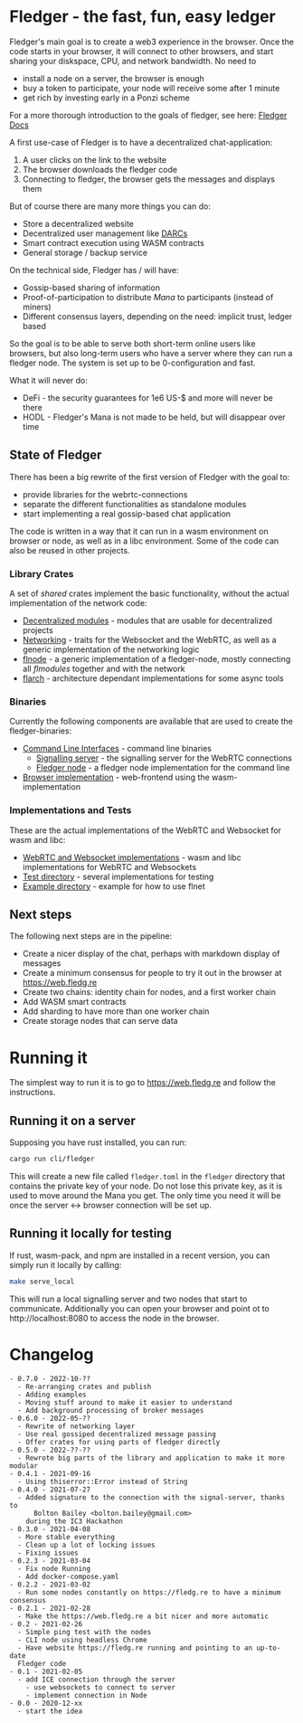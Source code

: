# Fledger - the fast, fun, easy ledger

Fledger's main goal is to create a web3 experience in the browser.
Once the code starts in your browser, it will connect to other browsers,
and start sharing your diskspace, CPU, and network bandwidth.
No need to 
- install a node on a server, the browser is enough
- buy a token to participate, your node will receive some after 1 minute
- get rich by investing early in a Ponzi scheme

For a more thorough introduction to the goals of fledger, see here: [Fledger Docs](https://fledg.re)

A first use-case of Fledger is to have a decentralized chat-application:
1. A user clicks on the link to the website
1. The browser downloads the fledger code
1. Connecting to fledger, the browser gets the messages and displays them

But of course there are many more things you can do:
- Store a decentralized website
- Decentralized user management like [DARCs](https://www.c4dt.org/article/darc/)
- Smart contract execution using WASM contracts
- General storage / backup service

On the technical side, Fledger has / will have:
- Gossip-based sharing of information
- Proof-of-participation to distribute _Mana_ to participants (instead of miners)
- Different consensus layers, depending on the need: implicit trust, ledger based

So the goal is to be able to serve both short-term online users like browsers,
but also long-term users who have a server where they can run a fledger node.
The system is set up to be 0-configuration and fast.

What it will never do:
- DeFi - the security guarantees for 1e6 US-$ and more will never be there
- HODL - Fledger's Mana is not made to be held, but will disappear over time

## State of Fledger

There has been a big rewrite of the first version of Fledger with the goal to:
- provide libraries for the webrtc-connections
- separate the different functionalities as standalone modules
- start implementing a real gossip-based chat application

The code is written in a way that it can run in a wasm environment on
browser or node, as well as in a libc environment.
Some of the code can also be reused in other projects.

### Library Crates

A set of _shared_ crates implement the basic functionality, without the actual implementation
of the network code:

- [Decentralized modules](./flmodules/) - modules that are usable for decentralized projects
- [Networking](./flnet) - traits for the Websocket and the WebRTC, as well as a generic
  implementation of the networking logic
- [flnode](./flnode) - a generic implementation of a fledger-node, mostly connecting all
  _flmodules_ together and with the network
- [flarch](./flarch) - architecture dependant implementations for some async tools

### Binaries

Currently the following components are available that are used to create the fledger-binaries:
- [Command Line Interfaces](./cli) - command line binaries
  - [Signalling server](./cli/flsignal) - the signalling server for the WebRTC connections
  - [Fledger node](./cli/fledger) - a fledger node implementation for the command line
- [Browser implementation](./flbrowser) - web-frontend using the wasm-implementation

### Implementations and Tests

These are the actual implementations of the WebRTC and Websocket for wasm and libc:
- [WebRTC and Websocket implementations](./flnet) - wasm and libc implementations for WebRTC and Websockets
- [Test directory](./test) - several implementations for testing
- [Example directory](./example) - example for how to use flnet

## Next steps

The following next steps are in the pipeline:
- Create a nicer display of the chat, perhaps with markdown display of messages
- Create a minimum consensus for people to try it out in the browser at
https://web.fledg.re
- Create two chains: identity chain for nodes, and a first worker chain
- Add WASM smart contracts
- Add sharding to have more than one worker chain
- Create storage nodes that can serve data

# Running it

The simplest way to run it is to go to https://web.fledg.re and follow the
instructions.

## Running it on a server

Supposing you have rust installed, you can run:

```bash
cargo run cli/fledger
```

This will create a new file called `fledger.toml` in the `fledger` directory
that contains the private key of your node.
Do not lose this private key, as it is used to move around the Mana you get.
The only time you need it will be once the server <-> browser connection will
be set up.

## Running it locally for testing

If rust, wasm-pack, and npm are installed in a recent version, you can simply
run it locally by calling:

```bash
make serve_local
```

This will run a local signalling server and two nodes that start to communicate.
Additionally you can open your browser and point ot to http://localhost:8080 to
access the node in the browser.

# Changelog

```
- 0.7.0 - 2022-10-??
  - Re-arranging crates and publish
  - Adding examples
  - Moving stuff around to make it easier to understand
  - Add background processing of broker messages
- 0.6.0 - 2022-05-??
  - Rewrite of networking layer
  - Use real gossiped decentralized message passing
  - Offer crates for using parts of fledger directly
- 0.5.0 - 2022-??-??
  - Rewrote big parts of the library and application to make it more modular
- 0.4.1 - 2021-09-16
  - Using thiserror::Error instead of String
- 0.4.0 - 2021-07-27
  - Added signature to the connection with the signal-server, thanks to
      Bolton Bailey <bolton.bailey@gmail.com>
    during the IC3 Hackathon
- 0.3.0 - 2021-04-08
  - More stable everything
  - Clean up a lot of locking issues
  - Fixing issues
- 0.2.3 - 2021-03-04
  - Fix node Running
  - Add docker-compose.yaml
- 0.2.2 - 2021-03-02
  - Run some nodes constantly on https://fledg.re to have a minimum consensus
- 0.2.1 - 2021-02-28
  - Make the https://web.fledg.re a bit nicer and more automatic
- 0.2 - 2021-02-26
  - Simple ping test with the nodes
  - CLI node using headless Chrome
  - Have website https://fledg.re running and pointing to an up-to-date
  Fledger code
- 0.1 - 2021-02-05
  - add ICE connection through the server
    - use websockets to connect to server
    - implement connection in Node
- 0.0 - 2020-12-xx
  - start the idea
```